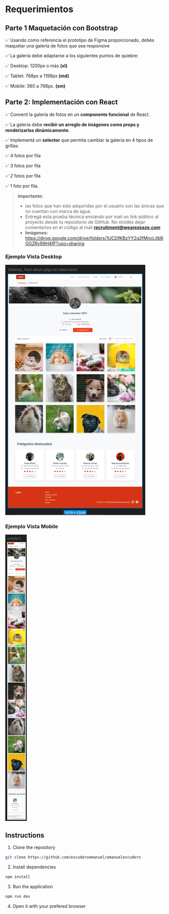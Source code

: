 # Requerimientos

## Parte 1 Maquetación con Bootstrap

✅ Usando como referencia el prototipo de Figma proporcionado, debés maquetar una galería de fotos que sea responsive

✅ La galería debe adaptarse a los siguientes puntos de quiebre:

  ✅ Desktop: 1200px o más  **(xl)**
  
  ✅ Tablet: 768px a 1199px **(md)**
  
  ✅ Mobile: 360 a 768px. **(sm)**

## Parte 2: Implementación con React

✅ Convertí la galería de fotos en un **componente funcional** de React.

✅ La galería debe **recibir un arreglo de imágenes como props y renderizarlas dinámicamente**.

✅ Implementá un **selector** que permita cambiar la galería en 4 tipos de grillas:

  ✅ 4 fotos por fila
  
  ✅ 3 fotos por fila
  
  ✅ 2 fotos por fila
  
  ✅ 1 foto por fila.

> **Importante:** 
> - las fotos que han sido adquiridas por el usuario son las únicas que no cuentan con marca de agua.
> - Entregá esta prueba técnica enviando por mail un link público al proyecto desde tu repositorio de GitHub. No olvides dejar comentarios en el código al mail **recruitment@wearezeaze.com**
> - **Imágenes:** https://drive.google.com/drive/folders/1UCDfKBzYY2q2fMncLjtbRGGZRyR9H4fF?usp=sharing

### Ejemplo Vista Desktop
![Desktop](./public/models/DesktopModel.png)

### Ejemplo Vista Mobile
![Desktop](./public/models/MobileModel.png)

## Instructions

1. Clone the repository
  ```bash
  git clone https://github.com/escuderoemanuel/emanuelescudero
  ```
2. Install dependencies
  ```bash
  npm install
  ```
3. Run the application
  ```bash
  npm run dev
  ```
4. Open it with your prefered browser
